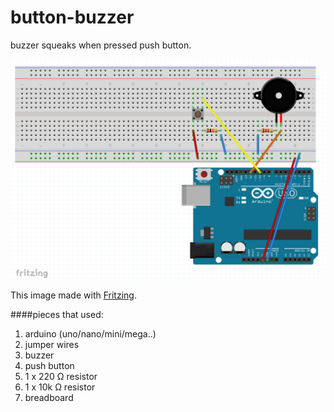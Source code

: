 # button-buzzer

buzzer squeaks when pressed push button.

![button-buzzer]

This image made with [Fritzing].

####pieces that used:
1. arduino (uno/nano/mini/mega..)
2. jumper wires
3. buzzer
4. push button
5. 1 x 220 Ω resistor
6. 1 x 10k Ω resistor
7. breadboard


[button-buzzer]: https://github.com/arslanbilal/arduino-examples/raw/master/examples/03-button-buzzer/assets/button-buzzer.png "button buzzer image"
[Fritzing]: http://fritzing.org/home/
